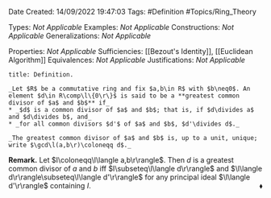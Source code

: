 <div class="topSpace"></div>

Date Created: 14/09/2022 19:47:03
Tags: #Definition #Topics/Ring_Theory

Types: _Not Applicable_
Examples: _Not Applicable_
Constructions: _Not Applicable_
Generalizations: _Not Applicable_

Properties: _Not Applicable_
Sufficiencies: [[Bezout's Identity]], [[Euclidean Algorithm]]
Equivalences: _Not Applicable_
Justifications: _Not Applicable_

``` ad-Definition
title: Definition.

_Let $R$ be a commutative ring and fix $a,b\in R$ with $b\neq0$. An element $d\in R\comp\l\{0\r\}$ is said to be a **greatest common divisor of $a$ and $b$** if_
* _$d$ is a common divisor of $a$ and $b$; that is, if $d\divides a$ and $d\divides b$, and_
* _for all common divisors $d'$ of $a$ and $b$, $d'\divides d$._

_The greatest common divisor of $a$ and $b$ is, up to a unit, unique; write $\gcd\l(a,b\r)\coloneqq d$._

```

**Remark.** Let $I\coloneqq\l\langle a,b\r\rangle$. Then $d$ is a greatest common divisor of $a$ and $b$ iff $I\subseteq\l\langle d\r\rangle$ and $\l\langle d\r\rangle\subseteq\l\langle d'\r\rangle$ for any principal ideal $\l\langle d'\r\rangle$ containing $I$.<span style="float:right;">$\blacklozenge$</span>
